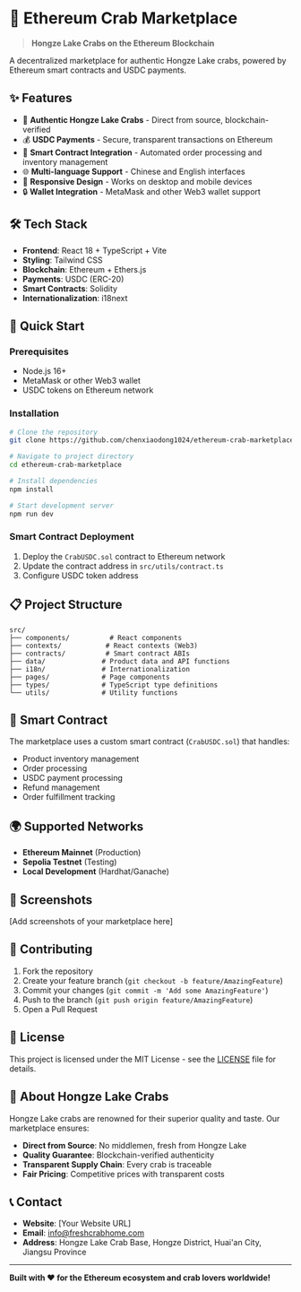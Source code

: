 # 🦀 Ethereum Crab Marketplace

> **Hongze Lake Crabs on the Ethereum Blockchain**

A decentralized marketplace for authentic Hongze Lake crabs, powered by Ethereum smart contracts and USDC payments.

## ✨ Features

- 🦀 **Authentic Hongze Lake Crabs** - Direct from source, blockchain-verified
- 💰 **USDC Payments** - Secure, transparent transactions on Ethereum
- 🔗 **Smart Contract Integration** - Automated order processing and inventory management
- 🌐 **Multi-language Support** - Chinese and English interfaces
- 📱 **Responsive Design** - Works on desktop and mobile devices
- 🔒 **Wallet Integration** - MetaMask and other Web3 wallet support

## 🛠️ Tech Stack

- **Frontend**: React 18 + TypeScript + Vite
- **Styling**: Tailwind CSS
- **Blockchain**: Ethereum + Ethers.js
- **Payments**: USDC (ERC-20)
- **Smart Contracts**: Solidity
- **Internationalization**: i18next

## 🚀 Quick Start

### Prerequisites

- Node.js 16+ 
- MetaMask or other Web3 wallet
- USDC tokens on Ethereum network

### Installation

```bash
# Clone the repository
git clone https://github.com/chenxiaodong1024/ethereum-crab-marketplace.git

# Navigate to project directory
cd ethereum-crab-marketplace

# Install dependencies
npm install

# Start development server
npm run dev
```

### Smart Contract Deployment

1. Deploy the `CrabUSDC.sol` contract to Ethereum network
2. Update the contract address in `src/utils/contract.ts`
3. Configure USDC token address

## 📋 Project Structure

```
src/
├── components/          # React components
├── contexts/           # React contexts (Web3)
├── contracts/          # Smart contract ABIs
├── data/              # Product data and API functions
├── i18n/              # Internationalization
├── pages/             # Page components
├── types/             # TypeScript type definitions
└── utils/             # Utility functions
```

## 🔗 Smart Contract

The marketplace uses a custom smart contract (`CrabUSDC.sol`) that handles:

- Product inventory management
- Order processing
- USDC payment processing
- Refund management
- Order fulfillment tracking

## 🌍 Supported Networks

- **Ethereum Mainnet** (Production)
- **Sepolia Testnet** (Testing)
- **Local Development** (Hardhat/Ganache)

## 📱 Screenshots

[Add screenshots of your marketplace here]

## 🤝 Contributing

1. Fork the repository
2. Create your feature branch (`git checkout -b feature/AmazingFeature`)
3. Commit your changes (`git commit -m 'Add some AmazingFeature'`)
4. Push to the branch (`git push origin feature/AmazingFeature`)
5. Open a Pull Request

## 📄 License

This project is licensed under the MIT License - see the [LICENSE](LICENSE) file for details.

## 🦀 About Hongze Lake Crabs

Hongze Lake crabs are renowned for their superior quality and taste. Our marketplace ensures:

- **Direct from Source**: No middlemen, fresh from Hongze Lake
- **Quality Guarantee**: Blockchain-verified authenticity
- **Transparent Supply Chain**: Every crab is traceable
- **Fair Pricing**: Competitive prices with transparent costs

## 📞 Contact

- **Website**: [Your Website URL]
- **Email**: info@freshcrabhome.com
- **Address**: Hongze Lake Crab Base, Hongze District, Huai'an City, Jiangsu Province

---

**Built with ❤️ for the Ethereum ecosystem and crab lovers worldwide!** 
